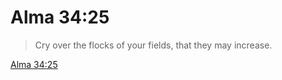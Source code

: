 # Alma 34:25

> Cry over the flocks of your fields, that they may increase.

[Alma 34:25](https://www.churchofjesuschrist.org/study/scriptures/bofm/alma/34?lang=eng&id=p25#p25)


